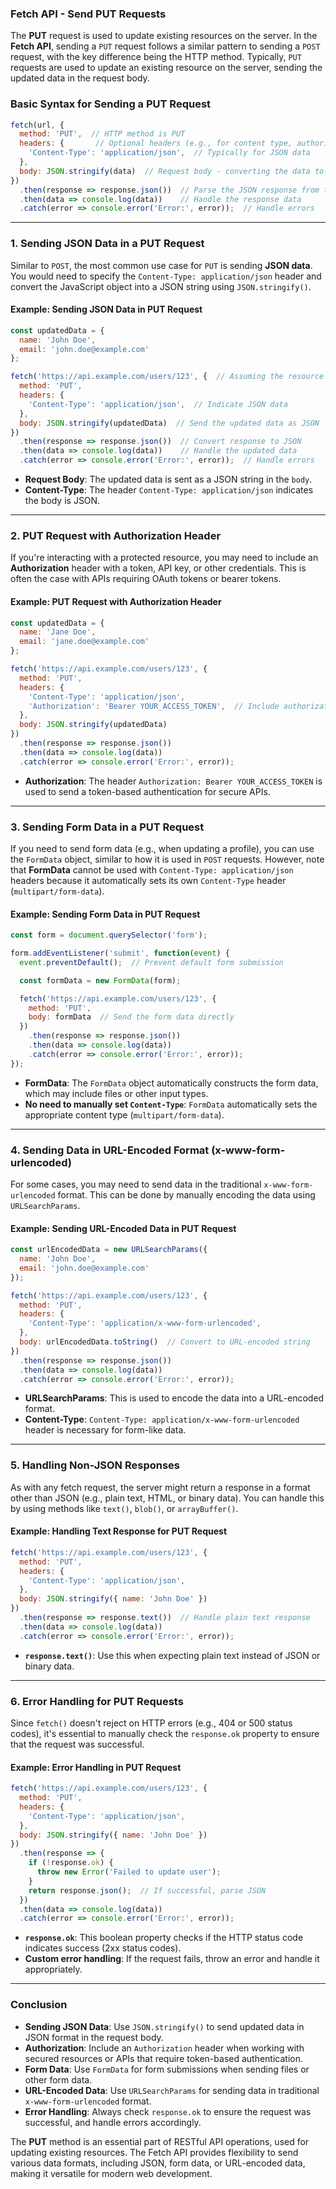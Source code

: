 ### **Fetch API - Send PUT Requests**

The **PUT** request is used to update existing resources on the server. In the **Fetch API**, sending a `PUT` request follows a similar pattern to sending a `POST` request, with the key difference being the HTTP method. Typically, `PUT` requests are used to update an existing resource on the server, sending the updated data in the request body.

### **Basic Syntax for Sending a PUT Request**

```javascript
fetch(url, {
  method: 'PUT',  // HTTP method is PUT
  headers: {       // Optional headers (e.g., for content type, authorization)
    'Content-Type': 'application/json',  // Typically for JSON data
  },
  body: JSON.stringify(data)  // Request body - converting the data to a JSON string
})
  .then(response => response.json())  // Parse the JSON response from the server
  .then(data => console.log(data))    // Handle the response data
  .catch(error => console.error('Error:', error));  // Handle errors
```

---

### **1. Sending JSON Data in a PUT Request**

Similar to `POST`, the most common use case for `PUT` is sending **JSON data**. You would need to specify the `Content-Type: application/json` header and convert the JavaScript object into a JSON string using `JSON.stringify()`.

#### **Example: Sending JSON Data in PUT Request**

```javascript
const updatedData = {
  name: 'John Doe',
  email: 'john.doe@example.com'
};

fetch('https://api.example.com/users/123', {  // Assuming the resource ID is 123
  method: 'PUT',
  headers: {
    'Content-Type': 'application/json',  // Indicate JSON data
  },
  body: JSON.stringify(updatedData)  // Send the updated data as JSON
})
  .then(response => response.json())  // Convert response to JSON
  .then(data => console.log(data))    // Handle the updated data
  .catch(error => console.error('Error:', error));  // Handle errors
```

- **Request Body**: The updated data is sent as a JSON string in the `body`.
- **Content-Type**: The header `Content-Type: application/json` indicates the body is JSON.

---

### **2. PUT Request with Authorization Header**

If you're interacting with a protected resource, you may need to include an **Authorization** header with a token, API key, or other credentials. This is often the case with APIs requiring OAuth tokens or bearer tokens.

#### **Example: PUT Request with Authorization Header**

```javascript
const updatedData = {
  name: 'Jane Doe',
  email: 'jane.doe@example.com'
};

fetch('https://api.example.com/users/123', {
  method: 'PUT',
  headers: {
    'Content-Type': 'application/json',
    'Authorization': 'Bearer YOUR_ACCESS_TOKEN',  // Include authorization token
  },
  body: JSON.stringify(updatedData)
})
  .then(response => response.json())
  .then(data => console.log(data))
  .catch(error => console.error('Error:', error));
```

- **Authorization**: The header `Authorization: Bearer YOUR_ACCESS_TOKEN` is used to send a token-based authentication for secure APIs.

---

### **3. Sending Form Data in a PUT Request**

If you need to send form data (e.g., when updating a profile), you can use the `FormData` object, similar to how it is used in `POST` requests. However, note that **FormData** cannot be used with `Content-Type: application/json` headers because it automatically sets its own `Content-Type` header (`multipart/form-data`).

#### **Example: Sending Form Data in PUT Request**

```javascript
const form = document.querySelector('form');

form.addEventListener('submit', function(event) {
  event.preventDefault();  // Prevent default form submission

  const formData = new FormData(form);

  fetch('https://api.example.com/users/123', {
    method: 'PUT',
    body: formData  // Send the form data directly
  })
    .then(response => response.json())
    .then(data => console.log(data))
    .catch(error => console.error('Error:', error));
});
```

- **FormData**: The `FormData` object automatically constructs the form data, which may include files or other input types.
- **No need to manually set `Content-Type`**: `FormData` automatically sets the appropriate content type (`multipart/form-data`).

---

### **4. Sending Data in URL-Encoded Format (x-www-form-urlencoded)**

For some cases, you may need to send data in the traditional `x-www-form-urlencoded` format. This can be done by manually encoding the data using `URLSearchParams`.

#### **Example: Sending URL-Encoded Data in PUT Request**

```javascript
const urlEncodedData = new URLSearchParams({
  name: 'John Doe',
  email: 'john.doe@example.com'
});

fetch('https://api.example.com/users/123', {
  method: 'PUT',
  headers: {
    'Content-Type': 'application/x-www-form-urlencoded',
  },
  body: urlEncodedData.toString()  // Convert to URL-encoded string
})
  .then(response => response.json())
  .then(data => console.log(data))
  .catch(error => console.error('Error:', error));
```

- **URLSearchParams**: This is used to encode the data into a URL-encoded format.
- **Content-Type**: `Content-Type: application/x-www-form-urlencoded` header is necessary for form-like data.

---

### **5. Handling Non-JSON Responses**

As with any fetch request, the server might return a response in a format other than JSON (e.g., plain text, HTML, or binary data). You can handle this by using methods like `text()`, `blob()`, or `arrayBuffer()`.

#### **Example: Handling Text Response for PUT Request**

```javascript
fetch('https://api.example.com/users/123', {
  method: 'PUT',
  headers: {
    'Content-Type': 'application/json',
  },
  body: JSON.stringify({ name: 'John Doe' })
})
  .then(response => response.text())  // Handle plain text response
  .then(data => console.log(data))
  .catch(error => console.error('Error:', error));
```

- **`response.text()`**: Use this when expecting plain text instead of JSON or binary data.

---

### **6. Error Handling for PUT Requests**

Since `fetch()` doesn't reject on HTTP errors (e.g., 404 or 500 status codes), it's essential to manually check the `response.ok` property to ensure that the request was successful.

#### **Example: Error Handling in PUT Request**

```javascript
fetch('https://api.example.com/users/123', {
  method: 'PUT',
  headers: {
    'Content-Type': 'application/json',
  },
  body: JSON.stringify({ name: 'John Doe' })
})
  .then(response => {
    if (!response.ok) {
      throw new Error('Failed to update user');
    }
    return response.json();  // If successful, parse JSON
  })
  .then(data => console.log(data))
  .catch(error => console.error('Error:', error));
```

- **`response.ok`**: This boolean property checks if the HTTP status code indicates success (2xx status codes).
- **Custom error handling**: If the request fails, throw an error and handle it appropriately.

---

### **Conclusion**

- **Sending JSON Data**: Use `JSON.stringify()` to send updated data in JSON format in the request body.
- **Authorization**: Include an `Authorization` header when working with secured resources or APIs that require token-based authentication.
- **Form Data**: Use `FormData` for form submissions when sending files or other form data.
- **URL-Encoded Data**: Use `URLSearchParams` for sending data in traditional `x-www-form-urlencoded` format.
- **Error Handling**: Always check `response.ok` to ensure the request was successful, and handle errors accordingly.

The **PUT** method is an essential part of RESTful API operations, used for updating existing resources. The Fetch API provides flexibility to send various data formats, including JSON, form data, or URL-encoded data, making it versatile for modern web development.
